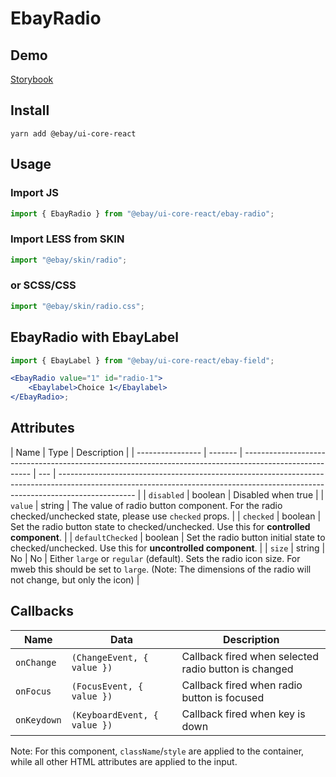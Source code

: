 # EbayRadio

## Demo

[Storybook](https://opensource.ebay.com/ebayui-core-react/main/?path=/story/form-input-ebay-radio--default)

## Install

```
yarn add @ebay/ui-core-react
```

## Usage

### Import JS

```jsx harmony
import { EbayRadio } from "@ebay/ui-core-react/ebay-radio";
```

### Import LESS from SKIN

```jsx harmony
import "@ebay/skin/radio";
```

### or SCSS/CSS

```jsx harmony
import "@ebay/skin/radio.css";
```

## EbayRadio with EbayLabel

```jsx harmony
import { EbayLabel } from "@ebay/ui-core-react/ebay-field";

<EbayRadio value="1" id="radio-1">
    <Ebaylabel>Choice 1</Ebaylabel>
</EbayRadio>;
```

## Attributes

| Name             | Type    | Description                                                                                             |
| ---------------- | ------- | ------------------------------------------------------------------------------------------------------- | --- | ------------------------------------------------------------------------------------------------------------------------------------------------------------------------------- |
| `disabled`       | boolean | Disabled when true                                                                                      |
| `value`          | string  | The value of radio button component. For the radio checked/unchecked state, please use `checked` props. |
| `checked`        | boolean | Set the radio button state to checked/unchecked. Use this for **controlled component**.                 |
| `defaultChecked` | boolean | Set the radio button initial state to checked/unchecked. Use this for **uncontrolled component**.       |
| `size`           | string  | No                                                                                                      | No  | Either `large` or `regular` (default). Sets the radio icon size. For mweb this should be set to `large`. (Note: The dimensions of the radio will not change, but only the icon) |

## Callbacks

| Name        | Data                         | Description                                          |
| ----------- | ---------------------------- | ---------------------------------------------------- |
| `onChange`  | `(ChangeEvent, { value })`   | Callback fired when selected radio button is changed |
| `onFocus`   | `(FocusEvent, { value })`    | Callback fired when radio button is focused          |
| `onKeydown` | `(KeyboardEvent, { value })` | Callback fired when key is down                      |

Note: For this component, `className`/`style` are applied to the container, while all other HTML attributes are applied to the input.
